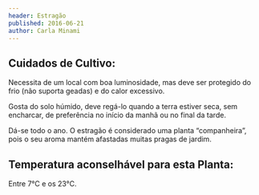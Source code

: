 ```yaml
---
header: Estragão 
published: 2016-06-21
author: Carla Minami
---
```



## Cuidados de Cultivo:


Necessita de um local com boa luminosidade, mas deve ser protegido do frio (não suporta geadas) e do calor excessivo.

Gosta do solo húmido, deve regá-lo quando a terra estiver seca, sem encharcar, de preferência no início da manhã ou no final da tarde.

Dá-se todo o ano.
O estragão é considerado uma planta “companheira”, pois o seu aroma mantém afastadas muitas pragas de jardim.

## Temperatura aconselhável para esta Planta:

Entre 7°C e os 23°C. 
